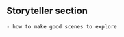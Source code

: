 ## Storyteller section 
<!-- how to make an adventure
    with a flowchart/tree template! -->
    - how to make good scenes to explore
